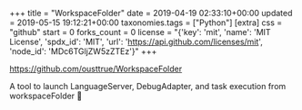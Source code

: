 +++
title = "WorkspaceFolder"
date = 2019-04-19 02:33:10+00:00
updated = 2019-05-15 19:12:21+00:00
taxonomies.tags = ["Python"]
[extra]
css = "github"
start = 0
forks_count = 0
license = "{'key': 'mit', 'name': 'MIT License', 'spdx_id': 'MIT', 'url': 'https://api.github.com/licenses/mit', 'node_id': 'MDc6TGljZW5zZTEz'}"
+++

<https://github.com/ousttrue/WorkspaceFolder>

A tool to launch LanguageServer, DebugAdapter, and task execution from workspaceFolder 📁

